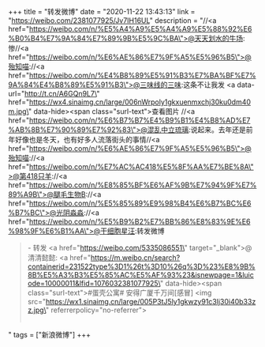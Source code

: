 +++
title = "转发微博"
date = "2020-11-22 13:43:13"
link = "https://weibo.com/2381077925/Jv7IH16UL"
description = "//<a href=\"https://weibo.com/n/%E5%A4%A9%E5%A4%A9%E5%88%92%E6%B0%B4%E7%9A%84%E7%89%9B%E5%9C%BA\">@天天划水的牛场</a>: 惨//<a href=\"https://weibo.com/n/%E6%AE%86%E7%9F%A5%E5%96%B5\">@殆知喵</a>://<a href=\"https://weibo.com/n/%E4%B8%89%E5%91%B3%E7%BA%BF%E7%9A%84%E4%B8%89%E5%91%B3\">@三味线的三味</a>:这条不让我发  <a data-url=\"http://t.cn/A6GQn9L7\" href=\"https://wx4.sinaimg.cn/large/006nWrpoly1gkxuenmxchj30ku0dm40m.jpg\" data-hide><span class=\"surl-text\">查看图片</span></a>  //<a href=\"https://weibo.com/n/%E6%B7%B7%E4%B9%B1%E4%B8%AD%E7%AB%8B%E7%90%89%E7%92%83\">@混乱中立琉璃</a>:说起来。去年还是前年好像也是冬天，也有好多人流落街头的事情//<a href=\"https://weibo.com/n/%E6%AE%86%E7%9F%A5%E5%96%B5\">@殆知喵</a>://<a href=\"https://weibo.com/n/%E7%AC%AC418%E5%8F%AA%E7%BE%8A\">@第418只羊</a>://<a href=\"https://weibo.com/n/%E8%85%BF%E6%AF%9B%E7%94%9F%E7%89%A9B\">@腿毛生物B</a>://<a href=\"https://weibo.com/n/%E5%85%89%E9%98%B4%E6%B7%BC%E6%B7%BC\">@光阴淼淼</a>://<a href=\"https://weibo.com/n/%E5%B9%B2%E7%BB%86%E8%83%9E%E6%98%9F%E6%B1%AA\">@干细胞星汪</a>:转发微博<br><blockquote> - 转发 <a href=\"https://weibo.com/5335086551\" target=\"_blank\">@清清懿懿</a>: <a href=\"https://m.weibo.cn/search?containerid=231522type%3D1%26t%3D10%26q%3D%23%E8%9B%8B%E5%A3%B3%E5%85%AC%E5%AF%93%23&isnewpage=1&luicode=10000011&lfid=1076032381077925\" data-hide><span class=\"surl-text\">#蛋壳公寓#</span></a> 安得广厦千万间[感冒] <img src=\"https://wx1.sinaimg.cn/large/005P3tJ5ly1gkwzy91c3lj30i40b33zz.jpg\" referrerpolicy=\"no-referrer\"><br><br></blockquote>"
tags = ["新浪微博"]
+++
